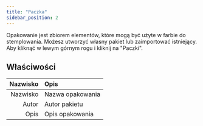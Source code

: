 ```yaml
---
title: "Paczka"
sidebar_position: 2
---
```


Opakowanie jest zbiorem elementów, które mogą być użyte w farbie do stemplowania. Możesz utworzyć własny pakiet lub zaimportować istniejący. Aby kliknąć w lewym górnym rogu i kliknij na "Paczki".

## Właściwości

| Nazwisko | Opis             |
| --------:|:---------------- |
| Nazwisko | Nazwa opakowania |
|    Autor | Autor pakietu    |
|     Opis | Opis opakowania  |
